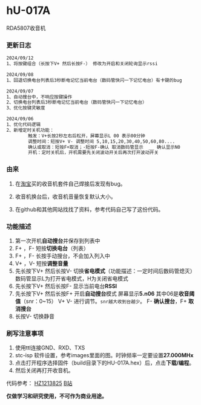 # hU-017A

RDA5807收音机

### 更新日志

```txt
2024/09/12
1、将按键组合（长按下V+ 然后长按F-） 修改为开启和关闭轮询显示rssi

2024/09/08
1、回退切换电台列表后3秒断电记忆当前电台（数码管快闪一下记忆电台）有卡键的bug

2024/09/07
1、自动搜台中，不响应按键操作
2、切换电台列表后3秒断电记忆当前电台（数码管快闪一下记忆电台）
3、优化按键灵敏度

2024/09/06
1、优化代码逻辑
2、新增定时关机功能：
		触发：V+长按2秒左右后松开，屏幕显示L 00 表示00分钟
        调整时间：短按V+ V- 调整时间 5,10,15,20,30,40,50,60,80....
        确认或取消：短按F+取消；-短按F-确认 取消数码管显示  __ 确认显示N0
        开机：定时关机后，开机需要先关闭波动开关后再次打开波动开关
```

### 由来

1. 在[淘宝](https://detail.tmall.com/item.htm?id=701902156484)买的收音机套件自己焊接后发现有bug。

2. 收音机换台后，收音机音量恢复默认大小。

3. 在github和其他网站找找了资料，参考代码自己写了这份代码。

### 功能描述

1. 第一次开机**自动搜台**并保存到列表中
2. F+ ，F- 短按**切换电台**（列表）
3. F+ ，F- 长按手动搜台，不会加入列入中
4. V+ ，V- 短按**调整音量**
5. 先长按下V+ 然后长按V- 切换**省电模式**（功能描述：一定时间后数码管熄灭） 数码管显示L为打开省电模式，H为关闭省电模式
6. 先长按下V+ 然后长按F- 显示当前电台**RSSI**
7. 先长按下V+ 然后长按F+ 开启**自动搜台**模式 屏幕显示**5.n06** 其中06是**收音阈值**（snr：0~15） V+ V-
   进行调节。`snr越大收到台越少`。 F- **确认搜台**，F+ **取消搜台**
8. 长按V- 切换静音

### 刷写注意事项

1. 使用ttl连接GND、RXD、TXS
2. stc-isp 软件设置，参考images里面的图。时钟频率一定要设置**27.000MHx**
3. 点击打开程序选择固件（build目录下的HU-017A.hex）后，点击**下载/编程**。
4. 然后关闭再打开收音机。

代码参考：
[HZ1213825](https://github.com/HZ1213825/HAL_STM32F4_RDA5807M)
[B站](https://www.bilibili.com/video/BV1Mb411e7re)

**仅做学习和研究使用，不可作为商业用途。**
